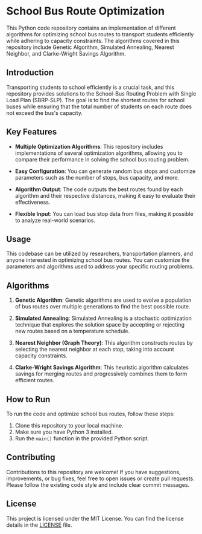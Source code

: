 # School Bus Route Optimization

This Python code repository contains an implementation of different algorithms for optimizing school bus routes to transport students efficiently while adhering to capacity constraints. The algorithms covered in this repository include Genetic Algorithm, Simulated Annealing, Nearest Neighbor, and Clarke-Wright Savings Algorithm.

## Introduction

Transporting students to school efficiently is a crucial task, and this repository provides solutions to the School-Bus Routing Problem with Single Load Plan (SBRP-SLP). The goal is to find the shortest routes for school buses while ensuring that the total number of students on each route does not exceed the bus's capacity.

## Key Features

- **Multiple Optimization Algorithms**: This repository includes implementations of several optimization algorithms, allowing you to compare their performance in solving the school bus routing problem.

- **Easy Configuration**: You can generate random bus stops and customize parameters such as the number of stops, bus capacity, and more.

- **Algorithm Output**: The code outputs the best routes found by each algorithm and their respective distances, making it easy to evaluate their effectiveness.

- **Flexible Input**: You can load bus stop data from files, making it possible to analyze real-world scenarios.

## Usage

This codebase can be utilized by researchers, transportation planners, and anyone interested in optimizing school bus routes. You can customize the parameters and algorithms used to address your specific routing problems.

## Algorithms

1. **Genetic Algorithm**: Genetic algorithms are used to evolve a population of bus routes over multiple generations to find the best possible route.

2. **Simulated Annealing**: Simulated Annealing is a stochastic optimization technique that explores the solution space by accepting or rejecting new routes based on a temperature schedule.

3. **Nearest Neighbor (Graph Theory)**: This algorithm constructs routes by selecting the nearest neighbor at each stop, taking into account capacity constraints.

4. **Clarke-Wright Savings Algorithm**: This heuristic algorithm calculates savings for merging routes and progressively combines them to form efficient routes.

## How to Run

To run the code and optimize school bus routes, follow these steps:

1. Clone this repository to your local machine.
2. Make sure you have Python 3 installed.
3. Run the `main()` function in the provided Python script.

## Contributing

Contributions to this repository are welcome! If you have suggestions, improvements, or bug fixes, feel free to open issues or create pull requests. Please follow the existing code style and include clear commit messages.

## License

This project is licensed under the MIT License. You can find the license details in the [LICENSE](LICENSE) file.
